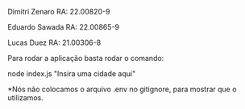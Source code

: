 Dimitri Zenaro RA: 22.00820-9

Eduardo Sawada RA: 22.00865-9

Lucas Duez RA: 21.00306-8

Para rodar a aplicação basta rodar o comando:

node index.js "Insira uma cidade aqui"

*Nós não colocamos o arquivo .env no gitignore, para mostrar que o utilizamos. 
